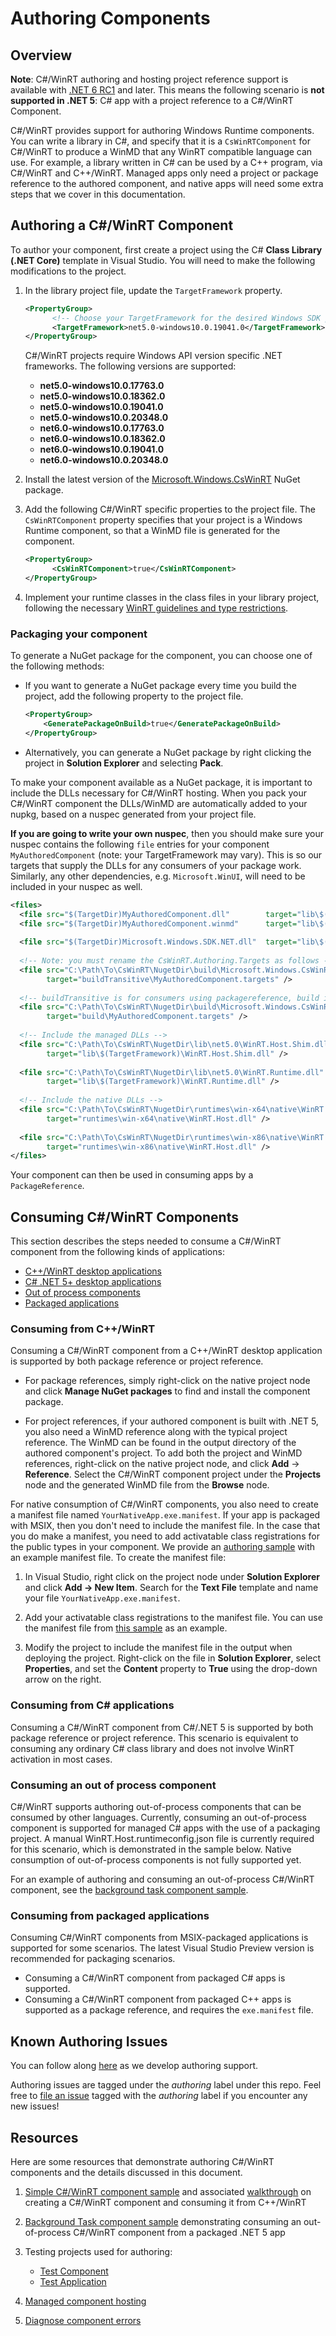 # Authoring Components

## Overview


**Note**: C#/WinRT authoring and hosting project reference support is available with [.NET 6 RC1](https://dotnet.microsoft.com/download/dotnet/6.0) and later. This means the following scenario is **not supported in .NET 5**: C# app with a project reference to a C#/WinRT Component.

C#/WinRT provides support for authoring Windows Runtime components. You can write a library in C#, and specify that it is a `CsWinRTComponent` for C#/WinRT to produce a WinMD that any WinRT compatible language can use. For example, a library written in C# can be used by a C++ program, via C#/WinRT and C++/WinRT.
Managed apps only need a project or package reference to the authored component, and native apps will need some extra steps that we cover in this documentation.

## Authoring a C#/WinRT Component

To author your component, first create a project using the C# **Class Library (.NET Core)** template in Visual Studio. You will need to make the following modifications to the project.

1. In the library project file, update the `TargetFramework` property.

      ```xml
      <PropertyGroup>
            <!-- Choose your TargetFramework for the desired Windows SDK projection -->
            <TargetFramework>net5.0-windows10.0.19041.0</TargetFramework>
      </PropertyGroup>
      ```

      C#/WinRT projects require Windows API version specific .NET frameworks. The following versions are supported:

      - **net5.0-windows10.0.17763.0**
      - **net5.0-windows10.0.18362.0**
      - **net5.0-windows10.0.19041.0**
      - **net5.0-windows10.0.20348.0**
      - **net6.0-windows10.0.17763.0**
      - **net6.0-windows10.0.18362.0**
      - **net6.0-windows10.0.19041.0**
      - **net6.0-windows10.0.20348.0**

2. Install the latest version of the [Microsoft.Windows.CsWinRT](https://www.nuget.org/packages/Microsoft.Windows.CsWinRT) NuGet package.

3. Add the following C#/WinRT specific properties to the project file. The `CsWinRTComponent` property specifies that your project is a Windows Runtime component, so that a WinMD file is generated for the component. 

      ```xml
      <PropertyGroup>
            <CsWinRTComponent>true</CsWinRTComponent>
      </PropertyGroup>
      ```

4. Implement your runtime classes in the class files in your library project, following the necessary [WinRT guidelines and type restrictions](https://docs.microsoft.com/windows/uwp/winrt-components/creating-windows-runtime-components-in-csharp-and-visual-basic#declaring-types-in-windows-runtime-components).


### Packaging your component

To generate a NuGet package for the component, you can choose one of the following methods:

- If you want to generate a NuGet package every time you build the project, add the following property to the project file.

    ```xml
    <PropertyGroup>
        <GeneratePackageOnBuild>true</GeneratePackageOnBuild>
    </PropertyGroup>
    ```

- Alternatively, you can generate a NuGet package by right clicking the project in **Solution Explorer** and selecting **Pack**.

To make your component available as a NuGet package, it is important to include the DLLs necessary for C#/WinRT hosting. When you pack your C#/WinRT component the DLLs/WinMD are automatically added to your nupkg, based on a nuspec generated from your project file.

**If you are going to write your own nuspec**, then you should make sure your nuspec contains the following ```file``` entries for your component ```MyAuthoredComponent``` (note: your TargetFramework may vary). This is so our targets that supply the DLLs for any consumers of your package work.  
Similarly, any other dependencies, e.g. `Microsoft.WinUI`, will need to be included in your nuspec as well.

``` xml
<files>
  <file src="$(TargetDir)MyAuthoredComponent.dll"        target="lib\$(TargetFramework)\MyAuthoredComponent.dll" />
  <file src="$(TargetDir)MyAuthoredComponent.winmd"      target="lib\$(TargetFramework)\winmd\MyAuthoredComponent.winmd" />
  
  <file src="$(TargetDir)Microsoft.Windows.SDK.NET.dll"  target="lib\$(TargetFramework)\Microsoft.Windows.SDK.NET.dll" />
   
  <!-- Note: you must rename the CsWinRT.Authoring.Targets as follows -->
  <file src="C:\Path\To\CsWinRT\NugetDir\build\Microsoft.Windows.CsWinRT.Authoring.targets"   
        target="buildTransitive\MyAuthoredComponent.targets" />
        
  <!-- buildTransitive is for consumers using packagereference, build is for consumers using packages.config --> 
  <file src="C:\Path\To\CsWinRT\NugetDir\build\Microsoft.Windows.CsWinRT.Authoring.targets"       
        target="build\MyAuthoredComponent.targets" />
   
  <!-- Include the managed DLLs -->
  <file src="C:\Path\To\CsWinRT\NugetDir\lib\net5.0\WinRT.Host.Shim.dll"                                  
        target="lib\$(TargetFramework)\WinRT.Host.Shim.dll" />
    
  <file src="C:\Path\To\CsWinRT\NugetDir\lib\net5.0\WinRT.Runtime.dll"                                  
        target="lib\$(TargetFramework)\WinRT.Runtime.dll" />
    
  <!-- Include the native DLLs -->
  <file src="C:\Path\To\CsWinRT\NugetDir\runtimes\win-x64\native\WinRT.Host.dll"                                  
        target="runtimes\win-x64\native\WinRT.Host.dll" />
    
  <file src="C:\Path\To\CsWinRT\NugetDir\runtimes\win-x86\native\WinRT.Host.dll"                                  
        target="runtimes\win-x86\native\WinRT.Host.dll" />
</files>
```

Your component can then be used in consuming apps by a `PackageReference`.

## Consuming C#/WinRT Components

This section describes the steps needed to consume a C#/WinRT component from the following kinds of applications:

- [C++/WinRT desktop applications](#Consuming-from-C++/WinRT)
- [C# .NET 5+ desktop applications](#Consuming-from-C#-applications)
- [Out of process components](#Consuming-an-out-of-process-component)
- [Packaged applications](#Consuming-from-packaged-applications)

### Consuming from C++/WinRT

Consuming a C#/WinRT component from a C++/WinRT desktop application is supported by both package reference or project reference.

- For package references, simply right-click on the native project node and click **Manage NuGet packages** to find and install the component package.

- For project references, if your authored component is built with .NET 5, you also need a WinMD reference along with the typical project reference. The WinMD can be found in the output directory of the authored component's project. To add both the project and WinMD references, right-click on the native project node, and click **Add** -> **Reference**. Select the C#/WinRT component project under the **Projects** node and the generated WinMD file from the **Browse** node.

For native consumption of C#/WinRT components, you also need to create a manifest file named `YourNativeApp.exe.manifest`. If your app is packaged with MSIX, then you don't need to include the manifest file. In the case that you do make a manifest, you need to add activatable class registrations for the public types in your component. We provide an [authoring sample](https://github.com/microsoft/CsWinRT/tree/master/src/Samples/AuthoringDemo/CppConsoleApp) with an example manifest file. To create the manifest file:

1. In Visual Studio, right click on the project node under **Solution Explorer** and click **Add -> New Item**. Search for the **Text File** template and name your file `YourNativeApp.exe.manifest`.

2. Add your activatable class registrations to the manifest file. You can use the manifest file from [this sample](https://github.com/microsoft/CsWinRT/tree/master/src/Samples/AuthoringDemo/CppConsoleApp) as an example.

3. Modify the project to include the manifest file in the output when deploying the project. Right-click on the file in **Solution Explorer**, select **Properties**, and set the **Content** property to **True** using the drop-down arrow on the right.

### Consuming from C# applications

Consuming a C#/WinRT component from C#/.NET 5 is supported by both package reference or project reference. This scenario is equivalent to consuming any ordinary C# class library and does not involve WinRT activation in most cases.

### Consuming an out of process component

C#/WinRT supports authoring out-of-process components that can be consumed by other languages. Currently, consuming an out-of-process component is supported for managed C# apps with the use of a packaging project. A manual WinRT.Host.runtimeconfig.json file is currently required for this scenario, which is demonstrated in the sample below. Native consumption of out-of-process components is not fully supported yet.

For an example of authoring and consuming an out-of-process C#/WinRT component, see the [background task component sample](https://github.com/microsoft/CsWinRT/tree/master/src/Samples/BgTaskComponent).

### Consuming from packaged applications

Consuming C#/WinRT components from MSIX-packaged applications is supported for some scenarios. The latest Visual Studio Preview version is recommended for packaging scenarios.

- Consuming a C#/WinRT component from packaged C# apps is supported.
- Consuming a C#/WinRT component from packaged C++ apps is supported as a package reference, and requires the `exe.manifest` file.

## Known Authoring Issues

You can follow along [here](https://github.com/microsoft/CsWinRT/issues/663) as we develop authoring support.

Authoring issues are tagged under the *authoring* label under this repo. Feel free to [file an issue](https://github.com/microsoft/CsWinRT/issues/new/choose) tagged with the *authoring* label if you encounter any new issues!

## Resources

Here are some resources that demonstrate authoring C#/WinRT components and the details discussed in this document.

1. [Simple C#/WinRT component sample](https://github.com/microsoft/CsWinRT/tree/master/src/Samples/AuthoringDemo) and associated [walkthrough](https://docs.microsoft.com/en-us/windows/uwp/csharp-winrt/create-windows-runtime-component-cswinrt) on creating a C#/WinRT component and consuming it from C++/WinRT

2. [Background Task component sample](https://github.com/microsoft/CsWinRT/tree/master/src/Samples/BgTaskComponent) demonstrating consuming an out-of-process C#/WinRT component from a packaged .NET 5 app

3. Testing projects used for authoring:
      - [Test Component](https://github.com/microsoft/CsWinRT/tree/master/src/Tests/AuthoringTest)
      - [Test Application](https://github.com/microsoft/CsWinRT/tree/master/src/Tests/AuthoringConsumptionTest)

4. [Managed component hosting](https://github.com/microsoft/CsWinRT/blob/master/docs/hosting.md) 

5. [Diagnose component errors](https://docs.microsoft.com/en-us/windows/uwp/csharp-winrt/authoring-diagnostics)
